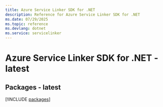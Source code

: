 ```yaml
---
title: Azure Service Linker SDK for .NET
description: Reference for Azure Service Linker SDK for .NET
ms.date: 07/29/2025
ms.topic: reference
ms.devlang: dotnet
ms.service: servicelinker
---
```

# Azure Service Linker SDK for .NET - latest
## Packages - latest
[!INCLUDE [packages](service-linker-index.md)]